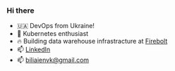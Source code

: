 ### Hi there
- 🇺🇦 DevOps from Ukraine! 
- 🔭 Kubernetes enthusiast
- 🔥 Building data warehouse infrastracture at <a href="https://www.firebolt.io/">Firebolt</a>
- 📫 <a href="https://www.linkedin.com/in/mykola-biliaiev-47633a15a/">LinkedIn</a>
- 📫 biliaienvk@gmail.com
